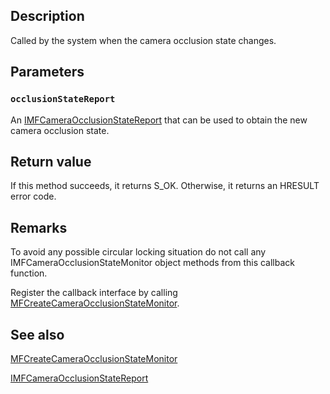 ## Description

Called by the system when the camera occlusion state changes.

## Parameters

### `occlusionStateReport`

An [IMFCameraOcclusionStateReport](https://learn.microsoft.com/windows/win32/api/mfidl/nn-mfidl-imfcameraocclusionstatereport) that can be used to obtain the new camera occlusion state.

## Return value

If this method succeeds, it returns S_OK. Otherwise, it returns an HRESULT error code.

## Remarks

To avoid any possible circular locking situation do not call any IMFCameraOcclusionStateMonitor object methods from this callback function.

Register the callback interface by calling [MFCreateCameraOcclusionStateMonitor](https://learn.microsoft.com/windows/win32/api/mfidl/nf-mfidl-mfcreatecameraocclusionstatemonitor).

## See also

[MFCreateCameraOcclusionStateMonitor](https://learn.microsoft.com/windows/win32/api/mfidl/nf-mfidl-mfcreatecameraocclusionstatemonitor)

[IMFCameraOcclusionStateReport](https://learn.microsoft.com/windows/win32/api/mfidl/nn-mfidl-imfcameraocclusionstatereport)
